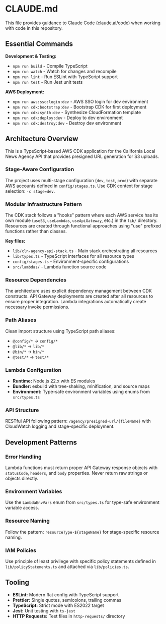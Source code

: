 # CLAUDE.md

This file provides guidance to Claude Code (claude.ai/code) when working with code in this repository.

## Essential Commands

**Development & Testing:**
- `npm run build` - Compile TypeScript
- `npm run watch` - Watch for changes and recompile
- `npm run lint` - Run ESLint with TypeScript support
- `npm run test` - Run Jest unit tests

**AWS Deployment:**
- `npm run aws:sso:login:dev` - AWS SSO login for dev environment
- `npm run cdk:bootstrap:dev` - Bootstrap CDK for first deployment
- `npm run cdk:synth:dev` - Synthesize CloudFormation template
- `npm run cdk:deploy:dev` - Deploy to dev environment
- `npm run cdk:destroy:dev` - Destroy dev environment

## Architecture Overview

This is a TypeScript-based AWS CDK application for the California Local News Agency API that provides presigned URL generation for S3 uploads.

### Stage-Aware Configuration
The project uses multi-stage configuration (`dev`, `test`, `prod`) with separate AWS accounts defined in `config/stages.ts`. Use CDK context for stage selection: `-c stage=dev`.

### Modular Infrastructure Pattern
The CDK stack follows a "hooks" pattern where each AWS service has its own module (`useS3`, `useLambdas`, `useApiGateway`, etc.) in the `lib/` directory. Resources are created through functional approaches using "use" prefixed functions rather than classes.

**Key files:**
- `lib/cln-agency-api-stack.ts` - Main stack orchestrating all resources
- `lib/types.ts` - TypeScript interfaces for all resource types
- `config/stages.ts` - Environment-specific configurations
- `src/lambdas/` - Lambda function source code

### Resource Dependencies
The architecture uses explicit dependency management between CDK constructs. API Gateway deployments are created after all resources to ensure proper integration. Lambda integrations automatically create necessary invoke permissions.

### Path Aliases
Clean import structure using TypeScript path aliases:
- `@config/*` → `config/*`
- `@lib/*` → `lib/*`
- `@bin/*` → `bin/*`
- `@test/*` → `test/*`

### Lambda Configuration
- **Runtime:** Node.js 22.x with ES modules
- **Bundler:** esbuild with tree-shaking, minification, and source maps
- **Environment:** Type-safe environment variables using enums from `src/types.ts`

### API Structure
RESTful API following pattern: `/agency/presigned-url/{fileName}` with CloudWatch logging and stage-specific deployment.

## Development Patterns

### Error Handling
Lambda functions must return proper API Gateway response objects with `statusCode`, `headers`, and `body` properties. Never return raw strings or objects directly.

### Environment Variables
Use the `LambdaEnvVars` enum from `src/types.ts` for type-safe environment variable access.

### Resource Naming
Follow the pattern: `resourceType-${stageName}` for stage-specific resource naming.

### IAM Policies
Use principle of least privilege with specific policy statements defined in `lib/policyStatements.ts` and attached via `lib/policies.ts`.

## Tooling

- **ESLint:** Modern flat config with TypeScript support
- **Prettier:** Single quotes, semicolons, trailing commas
- **TypeScript:** Strict mode with ES2022 target
- **Jest:** Unit testing with `ts-jest`
- **HTTP Requests:** Test files in `http-requests/` directory